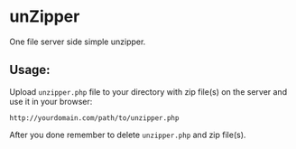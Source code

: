 # unZipper
One file server side simple unzipper.

## Usage:
Upload `unzipper.php` file to your directory with zip file(s) on the server and use it in your browser:
```
http://yourdomain.com/path/to/unzipper.php
```

After you done remember to delete `unzipper.php` and zip file(s).
